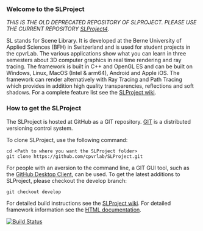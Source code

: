 ### Welcome to the SLProject 
*THIS IS THE OLD DEPRECATED REPOSITORY OF SLPROJECT. PLEASE USE THE CURRENT REPOSITORY [SLProject4](https://github.com/cpvrlab/SLProject4)*.

SL stands for Scene Library. It is developed at the Berne University of Applied Sciences (BFH) in Switzerland and is used for student projects in the cpvrLab. The various applications show what you can learn in three semesters about 3D computer graphics in real time rendering and ray tracing. The framework is built in C++ and OpenGL ES and can be built on Windows, Linux, MacOS (Intel & arm64), Android and Apple iOS. The framework can render alternatively with Ray Tracing and Path Tracing which provides in addition high quality transparencies, reflections and soft shadows. For a complete feature list see the [SLProject wiki](https://github.com/cpvrlab/SLProject/wiki).

### How to get the SLProject

The SLProject is hosted at GitHub as a GIT repository.
[GIT](http://git-scm.com/) is a distributed versioning control system.

To clone SLProject, use the following command:

```
cd <Path to where you want the SLProject folder>
git clone https://github.com/cpvrlab/SLProject.git
```

For people with an aversion to the command line, a GIT GUI tool, such as the [GitHub Desktop Client](https://desktop.github.com), can be used. To get the latest additions to SLProject, please checkout the develop branch:

```
git checkout develop
```

For detailed build instructions see the [SLProject wiki](https://github.com/cpvrlab/SLProject/wiki).
For detailed framework information see the [HTML documentation](http://cpvrlab.github.io/SLProject_doc/html/index.html).


[![Build Status](https://ci.appveyor.com/api/projects/status/d101mkgdfy4lqe01?svg=true)](https://ci.appveyor.com/project/MarcusHudritsch/slproject)

